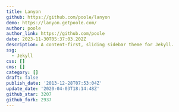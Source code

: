 ```yaml
---
title: Lanyon
github: https://github.com/poole/lanyon
demo: https://lanyon.getpoole.com/
author: poole
author_link: https://github.com/poole
date: 2023-11-30T05:37:03.202Z
description: A content-first, sliding sidebar theme for Jekyll.
ssg:
  - Jekyll
css: []
cms: []
category: []
draft: false
publish_date: '2013-12-28T07:53:04Z'
update_date: '2020-04-03T18:14:48Z'
github_star: 3207
github_fork: 2937
---
```

